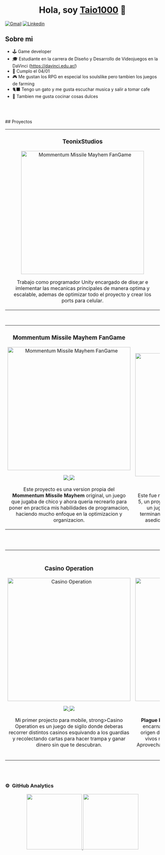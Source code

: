 <div align="center">
<h1 align="center">Hola, soy <a href="https://taio1000.itch.io/">Taio1000</a> 👋</h1>
</div>

<p><a target="_blank" href="mailto:tadeo.taio.elli@gmail.com"><img src="https://img.shields.io/badge/Gmail-D14836?style=for-the-badge&logo=gmail&logoColor=white" alt=Gmail /></a>
<a target="_blank" href="https://www.linkedin.com/in/tadeo-elli-0677b7208/"><img src="https://img.shields.io/badge/LinkedIn-0077B5?style=for-the-badge&logo=linkedin&logoColor=white" alt=Linkedin /></a> </p>



## Sobre mi

- 🕹️ Game developer
- 🎓 Estudiante en la carrera de Diseño y Desarrollo de Videojuegos en la DaVinci (https://davinci.edu.ar/)
- 🎂 Cumplo el 04/01
- 🎮 Me gustan los RPG en especial los soulslike pero tambien los juegos de farming
- 🐈‍⬛ Tengo un gato y me gusta escuchar musica y salir a tomar cafe
- 🍰 Tambien me gusta cocinar cosas dulces 


<br>
</td>  
</table>                                                                                 
</div>
<br>

<table>
<tr>
<td width="50%">
<h3 align="center">TeonixStudios</h3>
<div align="center">
<a href="https://teonixstudios.com/en/beatlords/" target="_blank"><img src="https://teonixstudios.com/wp-content/uploads/2024/07/Beatlords_portada2_1920x1080-1024x576.jpg" width="400" alt="Mommentum Missile Mayhem FanGame"></a>
<p>

<p>Trabajo como programador Unity encargado de dise;ar e imlementar las mecanicas principales de manera optima y escalable, ademas de optimizar todo el proyecto y crear los ports para celular. </p>
</div>
                                                                                      
</td>
<br>
## Proyectos                                                                                    
</td>  
</table>                                                                                 
</div>
<br>

<table>
<tr>
<td width="50%">
<h3 align="center">Mommentum Missile Mayhem FanGame</h3>
<div align="center">
<a href="https://github.com/TadeoElli/MMM-Project" target="_blank"><img src="https://i.imgur.com/3ejyKLF.png" width="400" alt="Mommentum Missile Mayhem FanGame"></a>
<p>
<a href="https://github.com/TadeoElli/MMM-Project" target="_blank">
<img src="https://img.shields.io/badge/CÓDIGO-ff9?style=for-the-badge&logo=github&logoColor=black">
</a>
<a href="https://taio1000.itch.io/mommentum-missile-mayhem" target="_blank">
<img src="https://img.shields.io/badge/-Itch.Io-green?style=for-the-badge&color=fbfc40">
</a>
</p>
<p>Este proyecto es una version propia del <strong> Mommentum Missile Mayhem</strong> original, un juego que jugaba de chico y ahora queria recrearlo para poner en practica mis habilidades de programacion, haciendo mucho enfoque en la optimizacion y organizacion. </p>
</div>
                                                                                      
</td>

<td width="50%">
               <br>
<h3 align="center">UnrealProject</h3>
<div align="center">                                       
<a href="https://github.com/AlumnosDV/PrototipoUnreal" target="_blank"><img src="https://i.imgur.com/9ZyReDB.png" width="400" alt="Plague Hunter"></a>
<br>
<p>
<a href="https://github.com/AlumnosDV/PrototipoUnreal" target="_blank">
<img src="https://img.shields.io/badge/C%C3%93DIGO-80ffaa?style=for-the-badge&logo=github&logoColor=black">
</a>
<a href="https://taio1000.itch.io/unrealproject" target="_blank">
<img src="https://img.shields.io/badge/-Itch.Io-green?style=for-the-badge&color=3fFD7f">
</a>
</p>
</p> Este fue mi primer projecto hecho en UnrealEngine 5, un proyecto que realize en grupo y juegas como un jugador de futbol que viaja en el tiempo, terminando en la epoca medieval justo durante el asedio a un castillo donde tiene que escapar</p>
</div>                                                             
</table>                                                                                 
</div>
<br>


                                                                                      
</td>  
</table>                                                                                 
</div>
<br>
<table>
<tr>
<td width="50%">
<h3 align="center">Casino Operation</h3>
<div align="center">
<a href="https://github.com/TadeoElli/CasinoOperation" target="_blank"><img src="https://i.imgur.com/Vr04vTd.png" width="400" alt="Casino Operation"></a>
<p>
<a href="https://github.com/TadeoElli/CasinoOperation" target="_blank">
<img src="https://img.shields.io/badge/CÓDIGO-ff9?style=for-the-badge&logo=github&logoColor=black">
</a>
<a href="https://taio1000.itch.io/casino-operation" target="_blank">
<img src="https://img.shields.io/badge/-Itch.Io-green?style=for-the-badge&color=fbfc40">
</a>
</p>
<p>Mi primer projecto para mobile, strong>Casino Operation</strong> es un juego de sigilo donde deberas recorrer distintos casinos esquivando a los guardias y recolectando cartas para hacer trampa y ganar dinero sin que te descubran. </p>
</div>
                                                                                      
</td>

<td width="50%">
               <br>
<h3 align="center">Plague Hunter</h3>
<div align="center">                                       
<a href="https://github.com/TadeoElli/Plague-Hunter" target="_blank"><img src="https://i.imgur.com/WsvAYfF.png" width="400" alt="Plague Hunter"></a>
<br>
<p>
<a href="https://github.com/TadeoElli/Plague-Hunter" target="_blank">
<img src="https://img.shields.io/badge/C%C3%93DIGO-80ffaa?style=for-the-badge&logo=github&logoColor=black">
</a>
<a href="https://taio1000.itch.io/plague-hunter" target="_blank">
<img src="https://img.shields.io/badge/-Itch.Io-green?style=for-the-badge&color=3fFD7f">
</a>
</p>
</p><strong>Plague Hunter</strong> fue mi primer proyecto 3D, en el, encarnaras a un alquimista que debe buscar el origen de una plaga que afecta a todos los seres vivos mutandolos en mounstruos peligrosos. Aprovecha tus conocimientos alquimicos para crear pociones y sobrevivir a la plaga</p>
</div>                                                             
</table>                                                                                 
</div>
<br>


                                                                                      
</td>  
</table>                                                                                 
</div>
<br>

### ⚙️ &nbsp;GitHub Analytics

<p align="center">
<a href="https://github.com/TadeoElli">
  <img height="180em" src="https://github-readme-stats-eight-theta.vercel.app/api?username=TadeoElli&show_icons=true&theme=algolia&include_all_commits=true&count_private=true"/>
  <img height="180em" src="https://github-readme-stats-eight-theta.vercel.app/api/top-langs/?username=TadeoElli&layout=compact&langs_count=8&theme=algolia"/>
</a>
</p>
